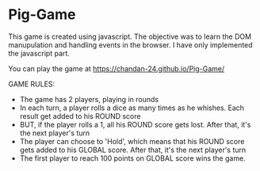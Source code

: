 # Pig-Game

This game is created using javascript. The objective was to learn the DOM manupulation and handling events in the browser.
I have only implemented the javascript part.

You can play the game at https://chandan-24.github.io/Pig-Game/


GAME RULES:

- The game has 2 players, playing in rounds
- In each turn, a player rolls a dice as many times as he whishes. Each result get added to his ROUND score
- BUT, if the player rolls a 1, all his ROUND score gets lost. After that, it's the next player's turn
- The player can choose to 'Hold', which means that his ROUND score gets added to his GLOBAL score. After that, it's the next player's turn
- The first player to reach 100 points on GLOBAL score wins the game.
